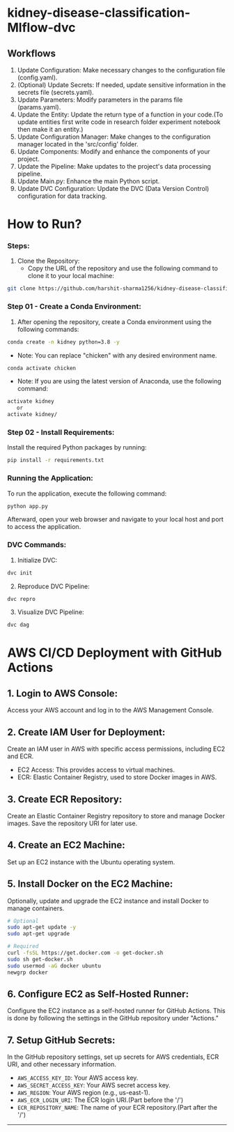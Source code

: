 # kidney-disease-classification-Mlflow-dvc


## Workflows

1. Update Configuration: Make necessary changes to the configuration file (config.yaml).
2. (Optional) Update Secrets: If needed, update sensitive information in the secrets file (secrets.yaml).
3. Update Parameters: Modify parameters in the params file (params.yaml).
4. Update the Entity: Update the return type of a function in your code.(To update entities first write code in research folder experiment notebook then make it an entity.)
5. Update Configuration Manager: Make changes to the configuration manager located in the 'src/config' folder.
6. Update Components: Modify and enhance the components of your project.
7. Update the Pipeline: Make updates to the project's data processing pipeline.
8. Update Main.py: Enhance the main Python script.
9. Update DVC Configuration: Update the DVC (Data Version Control) configuration for data tracking.

# How to Run?

### Steps:

1. Clone the Repository:
   - Copy the URL of the repository and use the following command to clone it to your local machine:

```bash
git clone https://github.com/harshit-sharma1256/kidney-disease-classification-Mlflow-dvc.git
```

### Step 01 - Create a Conda Environment:

1. After opening the repository, create a Conda environment using the following commands:

```bash
conda create -n kidney python=3.8 -y
```

   - Note: You can replace "chicken" with any desired environment name.

```bash
conda activate chicken
```

   - Note: If you are using the latest version of Anaconda, use the following command:

```bash
activate kidney
   or 
activate kidney/
```

### Step 02 - Install Requirements:

Install the required Python packages by running:

```bash
pip install -r requirements.txt
```

### Running the Application:

To run the application, execute the following command:

```bash
python app.py
```

Afterward, open your web browser and navigate to your local host and port to access the application.

### DVC Commands:

1. Initialize DVC:

```bash
dvc init
```

2. Reproduce DVC Pipeline:

```bash
dvc repro
```

3. Visualize DVC Pipeline:

```bash
dvc dag
```

# AWS CI/CD Deployment with GitHub Actions

## 1. Login to AWS Console:

Access your AWS account and log in to the AWS Management Console.

## 2. Create IAM User for Deployment:

Create an IAM user in AWS with specific access permissions, including EC2 and ECR.

- EC2 Access: This provides access to virtual machines.
- ECR: Elastic Container Registry, used to store Docker images in AWS.

## 3. Create ECR Repository:

Create an Elastic Container Registry repository to store and manage Docker images. Save the repository URI for later use.

## 4. Create an EC2 Machine:

Set up an EC2 instance with the Ubuntu operating system.

## 5. Install Docker on the EC2 Machine:

Optionally, update and upgrade the EC2 instance and install Docker to manage containers.

```bash
# Optional
sudo apt-get update -y
sudo apt-get upgrade

# Required
curl -fsSL https://get.docker.com -o get-docker.sh
sudo sh get-docker.sh
sudo usermod -aG docker ubuntu
newgrp docker
```

## 6. Configure EC2 as Self-Hosted Runner:

Configure the EC2 instance as a self-hosted runner for GitHub Actions. This is done by following the settings in the GitHub repository under "Actions."

## 7. Setup GitHub Secrets:

In the GitHub repository settings, set up secrets for AWS credentials, ECR URI, and other necessary information.

- `AWS_ACCESS_KEY_ID`: Your AWS access key.
- `AWS_SECRET_ACCESS_KEY`: Your AWS secret access key.
- `AWS_REGION`: Your AWS region (e.g., us-east-1).
- `AWS_ECR_LOGIN_URI`: The ECR login URI.(Part before the '/')
- `ECR_REPOSITORY_NAME`: The name of your ECR repository.(Part after the '/')

---
